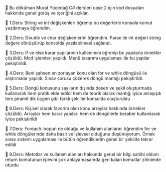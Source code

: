 🎈 Bu döküman Murat Yücedağ C# dersleri case 2 için kod dosyaları hakkında genel görüş ve içeriğini açıklar.



🍕 1.Ders: String ve int değişkenleri öğrenip bu değerlerle konsola komut yazdırmaya öğrendim.




🍕 2.Ders: Double ve char değişkenlerini öğrendim. Parse ile int değeri string değere dönüştürüp konsolda yazılabilmesi sağlandı.




🍕 3.Ders: If ve else karar yapılarının kullanımını öğrenip bu yapılarla örnekler çözüldü. Mod işlemleri yapıldı. Menü tasarımı uygulaması ile bu yapılar pekiştirildi.



🍕 4.Ders: Beni şahsen en zorlayan konu olan for ve while döngüsü ile alıştırmalar yapıldı. Sınav sorusu çözerek döngü mantığı pekiştirildi.



🍕 5.Ders: Döngü konusunu sayıların dışında desen ve şekil oluşturmada kullanarak hem pratik elde edildi hem de teorik olarak mantığı iyice anlaşışdı ters piramit dik üçgen gibi farklı şekiller konsolda oluşturuldu



🍕 6.Ders: Kişisel olarak favorim olan konu arraylar hakkında örnekler çözüldü. Arraylar hem karar yapıları hem de döngülerle beraber kullanılarak iyice pekiştirildi



🍕 7.Ders: Foreach loopun ne olduğu ve kullanım alanlarını öğrendim for ve while döngülerinde daha basit ve işlevsel olduğunu düşünüyorum. Örnek sınav sistemi uygulaması ile bütün öğrendiklerim genel bir şekilde tekrar edildi



🍕 8.Ders: Metotlar ve kullanım alanları hakkında genel bir bilgi sahibi oldum return komutunun işlevini çok anlayamasamda geri kalan komutlar zihnimde oturdu
